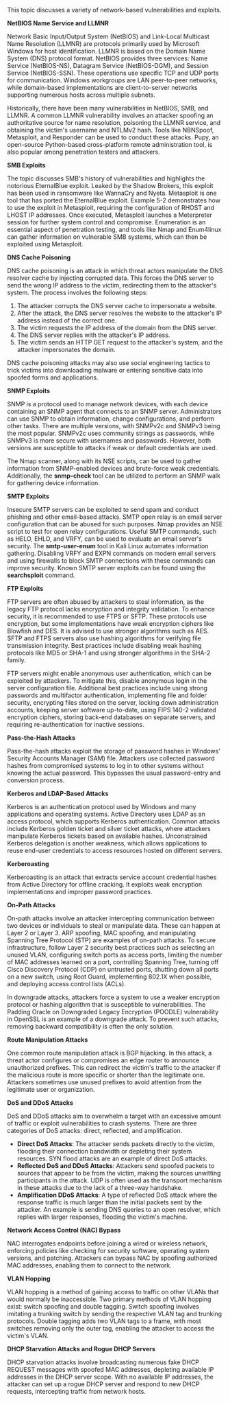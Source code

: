 This topic discusses a variety of network-based vulnerabilities and exploits.

**NetBIOS Name Service and LLMNR**

Network Basic Input/Output System (NetBIOS) and Link-Local Multicast Name Resolution (LLMNR) are protocols primarily used by Microsoft Windows for host identification. LLMNR is based on the Domain Name System (DNS) protocol format. NetBIOS provides three services: Name Service (NetBIOS-NS), Datagram Service (NetBIOS-DGM), and Session Service (NetBIOS-SSN). These operations use specific TCP and UDP ports for communication. Windows workgroups are LAN peer-to-peer networks, while domain-based implementations are client-to-server networks supporting numerous hosts across multiple subnets.

Historically, there have been many vulnerabilities in NetBIOS, SMB, and LLMNR. A common LLMNR vulnerability involves an attacker spoofing an authoritative source for name resolution, poisoning the LLMNR service, and obtaining the victim's username and NTLMv2 hash. Tools like NBNSpoof, Metasploit, and Responder can be used to conduct these attacks. Pupy, an open-source Python-based cross-platform remote administration tool, is also popular among penetration testers and attackers.

**SMB Exploits**

The topic discusses SMB's history of vulnerabilities and highlights the notorious EternalBlue exploit. Leaked by the Shadow Brokers, this exploit has been used in ransomware like WannaCry and Nyeta. Metasploit is one tool that has ported the EternalBlue exploit. Example 5-2 demonstrates how to use the exploit in Metasploit, requiring the configuration of RHOST and LHOST IP addresses. Once executed, Metasploit launches a Meterpreter session for further system control and compromise. Enumeration is an essential aspect of penetration testing, and tools like Nmap and Enum4linux can gather information on vulnerable SMB systems, which can then be exploited using Metasploit.

**DNS Cache Poisoning**

DNS cache poisoning is an attack in which threat actors manipulate the DNS resolver cache by injecting corrupted data. This forces the DNS server to send the wrong IP address to the victim, redirecting them to the attacker's system. The process involves the following steps:

1. The attacker corrupts the DNS server cache to impersonate a website.
2. After the attack, the DNS server resolves the website to the attacker's IP address instead of the correct one.
3. The victim requests the IP address of the domain from the DNS server.
4. The DNS server replies with the attacker's IP address.
5. The victim sends an HTTP GET request to the attacker's system, and the attacker impersonates the domain.

DNS cache poisoning attacks may also use social engineering tactics to trick victims into downloading malware or entering sensitive data into spoofed forms and applications.

**SNMP Exploits**

SNMP is a protocol used to manage network devices, with each device containing an SNMP agent that connects to an SNMP server. Administrators can use SNMP to obtain information, change configurations, and perform other tasks. There are multiple versions, with SNMPv2c and SNMPv3 being the most popular. SNMPv2c uses community strings as passwords, while SNMPv3 is more secure with usernames and passwords. However, both versions are susceptible to attacks if weak or default credentials are used.

The Nmap scanner, along with its NSE scripts, can be used to gather information from SNMP-enabled devices and brute-force weak credentials. Additionally, the **snmp-check** tool can be utilized to perform an SNMP walk for gathering device information.

**SMTP Exploits**

Insecure SMTP servers can be exploited to send spam and conduct phishing and other email-based attacks. SMTP open relay is an email server configuration that can be abused for such purposes. Nmap provides an NSE script to test for open relay configurations. Useful SMTP commands, such as HELO, EHLO, and VRFY, can be used to evaluate an email server's security. The **smtp-user-enum** tool in Kali Linux automates information gathering. Disabling VRFY and EXPN commands on modern email servers and using firewalls to block SMTP connections with these commands can improve security. Known SMTP server exploits can be found using the **searchsploit** command.

**FTP Exploits**

FTP servers are often abused by attackers to steal information, as the legacy FTP protocol lacks encryption and integrity validation. To enhance security, it is recommended to use FTPS or SFTP. These protocols use encryption, but some implementations have weak encryption ciphers like Blowfish and DES. It is advised to use stronger algorithms such as AES. SFTP and FTPS servers also use hashing algorithms for verifying file transmission integrity. Best practices include disabling weak hashing protocols like MD5 or SHA-1 and using stronger algorithms in the SHA-2 family.

FTP servers might enable anonymous user authentication, which can be exploited by attackers. To mitigate this, disable anonymous login in the server configuration file. Additional best practices include using strong passwords and multifactor authentication, implementing file and folder security, encrypting files stored on the server, locking down administration accounts, keeping server software up-to-date, using FIPS 140-2 validated encryption ciphers, storing back-end databases on separate servers, and requiring re-authentication for inactive sessions.

**Pass-the-Hash Attacks**

Pass-the-hash attacks exploit the storage of password hashes in Windows' Security Accounts Manager (SAM) file. Attackers use collected password hashes from compromised systems to log in to other systems without knowing the actual password. This bypasses the usual password-entry and conversion process.

**Kerberos and LDAP-Based Attacks**

Kerberos is an authentication protocol used by Windows and many applications and operating systems. Active Directory uses LDAP as an access protocol, which supports Kerberos authentication. Common attacks include Kerberos golden ticket and silver ticket attacks, where attackers manipulate Kerberos tickets based on available hashes. Unconstrained Kerberos delegation is another weakness, which allows applications to reuse end-user credentials to access resources hosted on different servers.

**Kerberoasting**

Kerberoasting is an attack that extracts service account credential hashes from Active Directory for offline cracking. It exploits weak encryption implementations and improper password practices.

**On-Path Attacks**

On-path attacks involve an attacker intercepting communication between two devices or individuals to steal or manipulate data. These can happen at Layer 2 or Layer 3. ARP spoofing, MAC spoofing, and manipulating Spanning Tree Protocol (STP) are examples of on-path attacks. To secure infrastructure, follow Layer 2 security best practices such as selecting an unused VLAN, configuring switch ports as access ports, limiting the number of MAC addresses learned on a port, controlling Spanning Tree, turning off Cisco Discovery Protocol (CDP) on untrusted ports, shutting down all ports on a new switch, using Root Guard, implementing 802.1X when possible, and deploying access control lists (ACLs).

In downgrade attacks, attackers force a system to use a weaker encryption protocol or hashing algorithm that is susceptible to vulnerabilities. The Padding Oracle on Downgraded Legacy Encryption (POODLE) vulnerability in OpenSSL is an example of a downgrade attack. To prevent such attacks, removing backward compatibility is often the only solution.

**Route Manipulation Attacks**

One common route manipulation attack is BGP hijacking. In this attack, a threat actor configures or compromises an edge router to announce unauthorized prefixes. This can redirect the victim's traffic to the attacker if the malicious route is more specific or shorter than the legitimate one. Attackers sometimes use unused prefixes to avoid attention from the legitimate user or organization.

**DoS and DDoS Attacks**

DoS and DDoS attacks aim to overwhelm a target with an excessive amount of traffic or exploit vulnerabilities to crash systems. There are three categories of DoS attacks: direct, reflected, and amplification.

- **Direct DoS Attacks**: The attacker sends packets directly to the victim, flooding their connection bandwidth or depleting their system resources. SYN flood attacks are an example of direct DoS attacks.
- **Reflected DoS and DDoS Attacks**: Attackers send spoofed packets to sources that appear to be from the victim, making the sources unwitting participants in the attack. UDP is often used as the transport mechanism in these attacks due to the lack of a three-way handshake.
- **Amplification DDoS Attacks**: A type of reflected DoS attack where the response traffic is much larger than the initial packets sent by the attacker. An example is sending DNS queries to an open resolver, which replies with larger responses, flooding the victim's machine.

**Network Access Control (NAC) Bypass**

NAC interrogates endpoints before joining a wired or wireless network, enforcing policies like checking for security software, operating system versions, and patching. Attackers can bypass NAC by spoofing authorized MAC addresses, enabling them to connect to the network.

**VLAN Hopping**

VLAN hopping is a method of gaining access to traffic on other VLANs that would normally be inaccessible. Two primary methods of VLAN hopping exist: switch spoofing and double tagging. Switch spoofing involves imitating a trunking switch by sending the respective VLAN tag and trunking protocols. Double tagging adds two VLAN tags to a frame, with most switches removing only the outer tag, enabling the attacker to access the victim's VLAN.

**DHCP Starvation Attacks and Rogue DHCP Servers**

DHCP starvation attacks involve broadcasting numerous fake DHCP REQUEST messages with spoofed MAC addresses, depleting available IP addresses in the DHCP server scope. With no available IP addresses, the attacker can set up a rogue DHCP server and respond to new DHCP requests, intercepting traffic from network hosts.